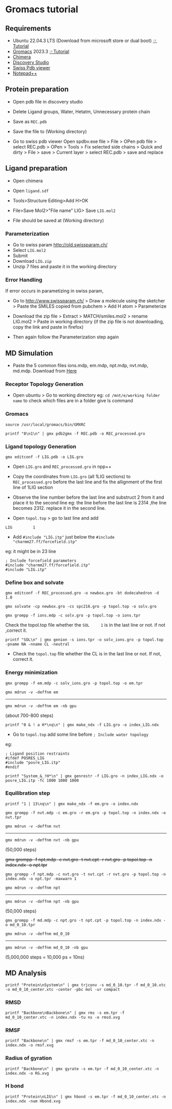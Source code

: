 # Gromacs tutorial

## Requirements
- Ubuntu 22.04.3 LTS (Download from microsoft store or dual boot) [☞Tutorial](https://youtu.be/RQKp_RA_y2k)
- [Gromacs](https://manual.gromacs.org/documentation/current/download.html) 2023.3 [☞Tutorial](https://youtu.be/JzavO2jt7Pk)
- [Chimera](https://www.cgl.ucsf.edu/chimera/download.html)
- [Discovery Studio](https://discover.3ds.com/discovery-studio-visualizer-download)
- [Swiss Pdb viewer](https://spdbv.unil.ch/download/binaries/SPDBV_4.10_PC.zip)
- [Notepad++](https://notepad-plus-plus.org/downloads/)

## Protein preparation
- Open pdb file in discovery studio
- Delete Ligand groups, Water, Hetatm, Unnecessary protein chain
- Save as ```REC.pdb```
- Save the file to (Working directory)

- Go to swiss pdb viewer
Open spdbv.exe file > File > OPen pdb file > select REC.pdb > OPen > Tools > Fix selected side chains > Quick and dirty > File > save > Current layer > select REC.pdb > save and replace
## Ligand preparation
- Open chimera
- Open ```ligand.sdf```

- Tools>Structure Editing>Add H>OK

- File>Save Mol2>"File name" LIG> Save ```LIG.mol2```
- File should be saved at (Working directory)

### Parameterization
- Go to swiss param http://old.swissparam.ch/
- Select ```LIG.mol2```
- Submit
- Download ```LIG.zip```
- Unzip 7 files and paste it in the working directory
### Error Handling
If error occurs in parametizing in swiss param, 
- Go to http://www.swissparam.ch/ > Draw a molecule using the sketcher > Paste the SMILES copied from pubchem > Add H atom > Parameterize

- Download the zip file > Extract > MATCH/smiles.mol2 > rename LIG.mol2 > Paste in working directory
(if the zip file is not downloading, copy the link and paste in firefox)

- Then again follow the Parameterization step again

## MD Simulation
- Paste the 5 common files ions.mdp, em.mdp, npt.mdp, nvt.mdp, md.mdp. Download from [Here](https://github.com/sabbir-21/gmx/releases/download/v1.0/main.zip)


### Receptor Topology Generation
- Open ubuntu > Go to working directory 
eg: ```cd /mnt/e/working folder name```
to check which files are in a folder give ls command

### Gromacs
```
source /usr/local/gromacs/bin/GMXRC
```
```
printf "8\n1\n" | gmx pdb2gmx -f REC.pdb -o REC_processed.gro
```

### Ligand topology Generation
```
gmx editconf -f LIG.pdb -o LIG.gro
```
- Open ```LIG.gro``` and ```REC_processed.gro``` in npp++

- Copy the coordinates from ```LIG.gro``` (all 1LIG sections) to ```REC_processed.gro``` before the last line and fix the allignment of the first line of 1LIG section

- Observe the line number before the last line and substruct 2 from it and place it to the second line eg: the line before the last line is 2314 ,the line becomes 2312. replace it in the second line.

- Open ```topol.top``` > go to last line and add
```
LIG		    1
```
- Add ```#include "LIG.itp"``` just below the ```#include "charmm27.ff/forcefield.itp"```

eg: it might be in 23 line
```
; Include forcefield parameters
#include "charmm27.ff/forcefield.itp"
#include "LIG.itp"
```
### Define box and solvate 
```
gmx editconf -f REC_processed.gro -o newbox.gro -bt dodecahedron -d 1.0
```
```
gmx solvate -cp newbox.gro -cs spc216.gro -p topol.top -o solv.gro
```
```
gmx grompp -f ions.mdp -c solv.gro -p topol.top -o ions.tpr
```
Check the topol.top file whether the ```SOL     1``` is in the last line or not. if not ,correct it.
```
printf "SOL\n" | gmx genion -s ions.tpr -o solv_ions.gro -p topol.top -pname NA -nname CL -neutral
```

- Check the ```topol.top``` file whether the CL  is in the last line or not. If not, correct it.

### Energy minimization
```
gmx grompp -f em.mdp -c solv_ions.gro -p topol.top -o em.tpr
```
```
gmx mdrun -v -deffnm em
```

---

```
gmx mdrun -v -deffnm em -nb gpu
```

(about 700-800 steps)
```
printf "0 & ! a H*\nq\n" | gmx make_ndx -f LIG.gro -o index_LIG.ndx
```

- Go to ```topol.top``` add some line before ```; Include water topology```

eg:
```
; Ligand position restraints
#ifdef POSRES_LIG
#include "posre_LIG.itp"
#endif
```
```
printf "System_&_!H*\n" | gmx genrestr -f LIG.gro -n index_LIG.ndx -o posre_LIG.itp -fc 1000 1000 1000
```


### Equilibration step
```
printf "1 | 13\nq\n" | gmx make_ndx -f em.gro -o index.ndx
```

```
gmx grompp -f nvt.mdp -c em.gro -r em.gro -p topol.top -n index.ndx -o nvt.tpr
```
```
gmx mdrun -v -deffnm nvt
```

---

```
gmx mdrun -v -deffnm nvt -nb gpu
```

(50,000 steps)

~~gmx grompp -f npt.mdp -c nvt.gro -t nvt.cpt -r nvt.gro -p topol.top -n index.ndx -o npt.tpr~~

```
gmx grompp -f npt.mdp -c nvt.gro -t nvt.cpt -r nvt.gro -p topol.top -n index.ndx -o npt.tpr -maxwarn 1
```
```
gmx mdrun -v -deffnm npt
```

---

```
gmx mdrun -v -deffnm npt -nb gpu
```

(50,000 steps)

```
gmx grompp -f md.mdp -c npt.gro -t npt.cpt -p topol.top -n index.ndx -o md_0_10.tpr
```
```
gmx mdrun -v -deffnm md_0_10
```

---

```
gmx mdrun -v -deffnm md_0_10 -nb gpu
```

(5,000,000 steps = 10,000 ps = 10ns)

## MD Analysis
```
printf "Protein\nSystem\n" | gmx trjconv -s md_0_10.tpr -f md_0_10.xtc -o md_0_10_center.xtc -center -pbc mol -ur compact
```

### RMSD
```
printf "Backbone\nBackbone\n" | gmx rms -s em.tpr -f md_0_10_center.xtc -n index.ndx -tu ns -o rmsd.xvg
```

### RMSF
```
printf "Backbone\n" | gmx rmsf -s em.tpr -f md_0_10_center.xtc -n index.ndx -o rmsf.xvg
```

### Radius of gyration
```
printf "Backbone\n" | gmx gyrate -s em.tpr -f md_0_10_center.xtc -n index.ndx -o RG.xvg
```

### H bond
```
printf "Protein\nLIG\n" | gmx hbond -s em.tpr -f md_0_10_center.xtc -n index.ndx -num Hbond.xvg
```
